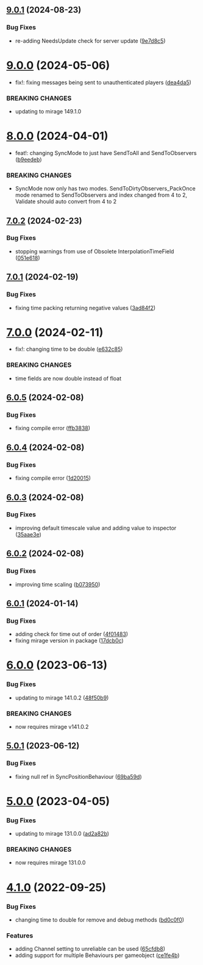 ## [9.0.1](https://github.com/James-Frowen/NetworkPositionSync/compare/v9.0.0...v9.0.1) (2024-08-23)


### Bug Fixes

* re-adding NeedsUpdate check for server update ([9e7d8c5](https://github.com/James-Frowen/NetworkPositionSync/commit/9e7d8c5eefaf80622b7233553dd53c17ec26c9d3))

# [9.0.0](https://github.com/James-Frowen/NetworkPositionSync/compare/v8.0.0...v9.0.0) (2024-05-06)


* fix!: fixing messages being sent to unauthenticated players ([dea4da5](https://github.com/James-Frowen/NetworkPositionSync/commit/dea4da52b44e9571c331523e9ce2acc9ba63a2d9))


### BREAKING CHANGES

* updating to mirage 149.1.0

# [8.0.0](https://github.com/James-Frowen/NetworkPositionSync/compare/v7.0.2...v8.0.0) (2024-04-01)


* feat!: changing SyncMode to just have SendToAll and SendToObservers ([b9eedeb](https://github.com/James-Frowen/NetworkPositionSync/commit/b9eedeb7efab204967c743105404f51b2acf2a48))


### BREAKING CHANGES

* SyncMode now only has two modes. SendToDirtyObservers_PackOnce mode renamed to SendToObservers and index changed from 4 to 2, Validate should auto convert from 4 to 2

## [7.0.2](https://github.com/James-Frowen/NetworkPositionSync/compare/v7.0.1...v7.0.2) (2024-02-23)


### Bug Fixes

* stopping warnings from use of Obsolete InterpolationTimeField ([051e618](https://github.com/James-Frowen/NetworkPositionSync/commit/051e618f5f6ae81976c30a7be293fb540561e7e6))

## [7.0.1](https://github.com/James-Frowen/NetworkPositionSync/compare/v7.0.0...v7.0.1) (2024-02-19)


### Bug Fixes

* fixing time packing returning negative values ([3ad84f2](https://github.com/James-Frowen/NetworkPositionSync/commit/3ad84f29d2cb2323bbe7a6bb0dd68db0c3a98b0f))

# [7.0.0](https://github.com/James-Frowen/NetworkPositionSync/compare/v6.0.5...v7.0.0) (2024-02-11)


* fix!: changing time to be double ([e632c85](https://github.com/James-Frowen/NetworkPositionSync/commit/e632c85137af3374fe62987bf53ef3a171d34cb8))


### BREAKING CHANGES

* time fields are now double instead of float

## [6.0.5](https://github.com/James-Frowen/NetworkPositionSync/compare/v6.0.4...v6.0.5) (2024-02-08)


### Bug Fixes

* fixing compile error ([ffb3838](https://github.com/James-Frowen/NetworkPositionSync/commit/ffb3838f62f9b98b573ae4007408f4994df2d580))

## [6.0.4](https://github.com/James-Frowen/NetworkPositionSync/compare/v6.0.3...v6.0.4) (2024-02-08)


### Bug Fixes

* fixing compile error ([1d20015](https://github.com/James-Frowen/NetworkPositionSync/commit/1d2001579ff80407f48f0dd545c2540e57a7718b))

## [6.0.3](https://github.com/James-Frowen/NetworkPositionSync/compare/v6.0.2...v6.0.3) (2024-02-08)


### Bug Fixes

* improving default timescale value and adding value to inspector ([35aae3e](https://github.com/James-Frowen/NetworkPositionSync/commit/35aae3e1e18fc4bab92068c5c5ae4d1bc059082a))

## [6.0.2](https://github.com/James-Frowen/NetworkPositionSync/compare/v6.0.1...v6.0.2) (2024-02-08)


### Bug Fixes

* improving time scaling ([b073950](https://github.com/James-Frowen/NetworkPositionSync/commit/b0739501063c08288e9a8745df23d531a6271780))

## [6.0.1](https://github.com/James-Frowen/NetworkPositionSync/compare/v6.0.0...v6.0.1) (2024-01-14)


### Bug Fixes

* adding check for time out of order ([4f01483](https://github.com/James-Frowen/NetworkPositionSync/commit/4f01483b239cdee0c4f13678a2c0269382490c21))
* fixing mirage version in package ([17dcb0c](https://github.com/James-Frowen/NetworkPositionSync/commit/17dcb0cab63c5f72a847675addc06809eb87f59e))

# [6.0.0](https://github.com/James-Frowen/NetworkPositionSync/compare/v5.0.1...v6.0.0) (2023-06-13)


### Bug Fixes

* updating to mirage 141.0.2 ([48f50b9](https://github.com/James-Frowen/NetworkPositionSync/commit/48f50b9830d903ffea2dbe62ae1de7cc0ace8b92))


### BREAKING CHANGES

* now requires mirage v141.0.2

## [5.0.1](https://github.com/James-Frowen/NetworkPositionSync/compare/v5.0.0...v5.0.1) (2023-06-12)


### Bug Fixes

* fixing null ref in SyncPositionBehaviour ([69ba59d](https://github.com/James-Frowen/NetworkPositionSync/commit/69ba59db9f2659f26ea66bb1cb3fc722a5e98fae))

# [5.0.0](https://github.com/James-Frowen/NetworkPositionSync/compare/v4.1.0...v5.0.0) (2023-04-05)


### Bug Fixes

* updating to mirage 131.0.0 ([ad2a82b](https://github.com/James-Frowen/NetworkPositionSync/commit/ad2a82b1a8d058f73611e9629a19e0049e435b3e))


### BREAKING CHANGES

* now requires mirage 131.0.0

# [4.1.0](https://github.com/James-Frowen/NetworkPositionSync/compare/v4.0.0...v4.1.0) (2022-09-25)


### Bug Fixes

* changing time to double for remove and debug methods ([bd0c0f0](https://github.com/James-Frowen/NetworkPositionSync/commit/bd0c0f0b2b4dd5f792e98920d3341d35e2234270))


### Features

* adding Channel setting to unreliable can be used ([65cfdb8](https://github.com/James-Frowen/NetworkPositionSync/commit/65cfdb8aaa6c4c062d7bc4df3a724aa257cac017))
* adding support for multiple Behaviours per gameobject ([ce1fe4b](https://github.com/James-Frowen/NetworkPositionSync/commit/ce1fe4b7a6b00e332f7c15eed08797e9157eafa5))
